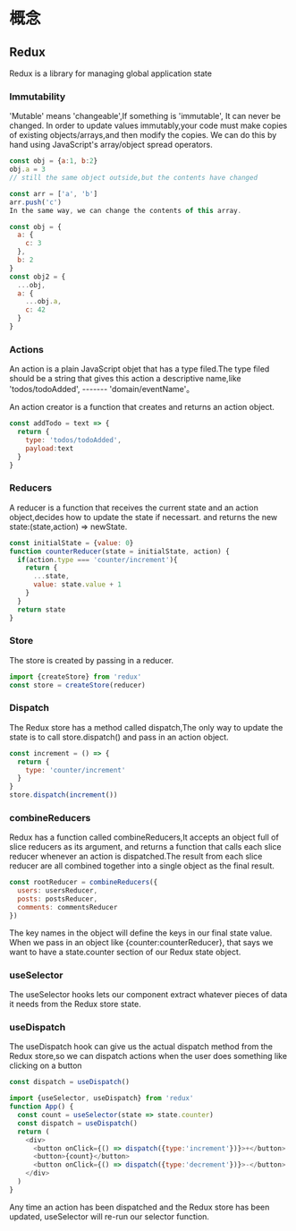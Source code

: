 # 概念

## Redux

  Redux is a library for managing global application state

### Immutability

  'Mutable' means 'changeable',If something is 'immutable', It can never be changed.
  In order to update values immutably,your code must make copies of existing objects/arrays,and then modify the copies. We can do this by hand using JavaScript's array/object spread operators.
```js
const obj = {a:1, b:2}
obj.a = 3
// still the same object outside,but the contents have changed

const arr = ['a', 'b']
arr.push('c')
In the same way, we can change the contents of this array.
```
```js
const obj = {
  a: {
    c: 3
  },
  b: 2
}
const obj2 = {
  ...obj,
  a: {
    ...obj.a,
    c: 42
  }
}
```
### Actions

  An action is a plain JavaScript objet that has a type filed.The type filed should be a string that gives this 
  action a descriptive name,like 'todos/todoAdded', ------- 'domain/eventName'。

  An action creator is a function that creates and returns an action object.
```js
const addTodo = text => {
  return {
    type: 'todos/todoAdded',
    payload:text
  }
}
```
### Reducers

  A reducer is a function that receives the current state and an action object,decides how to update the state if necessart.
  and returns the new state:(state,action) => newState.
```js
const initialState = {value: 0}
function counterReducer(state = initialState, action) {
  if(action.type === 'counter/increment'){
    return {
      ...state,
      value: state.value + 1
    }
  }
  return state
}
```
### Store

  The store is created by passing in a reducer.
```js
import {createStore} from 'redux'
const store = createStore(reducer)
```
### Dispatch

  The Redux store has a method called dispatch,The only way to update the state is to call store.dispatch()
  and pass in an action object.
```js
const increment = () => {
  return {
    type: 'counter/increment'
  }
}
store.dispatch(increment())
```
### combineReducers

  Redux has a function called combineReducers,It accepts an object full of slice reducers as its argument, and returns a
  function that calls each slice reducer whenever an action is dispatched.The result from each slice reducer are all combined
  together into a single object as the final result.
```js
const rootReducer = combineReducers({
  users: usersReducer,
  posts: postsReducer,
  comments: commentsReducer
})
```
  The key names in the object will define the keys in our final state value. When we pass in an object like {counter:counterReducer},
  that says we want to have a state.counter section of our Redux state object.

### useSelector

  The useSelector hooks lets our component extract whatever pieces of data it needs from the Redux store state.

### useDispatch

  The useDispatch hook can give us the actual dispatch method from the Redux store,so we can dispatch actions when the user does
  something like clicking on a button
```js
const dispatch = useDispatch()
```
```js
import {useSelector, useDispatch} from 'redux'
function App() {
  const count = useSelector(state => state.counter)
  const dispatch = useDispatch()
  return (
    <div>
      <button onClick={() => dispatch({type:'increment'})}>+</button>
      <button>{count}</button>
      <button onClick={() => dispatch({type:'decrement'})}>-</button>
    </div>
  )
}
```
  Any time an action has been dispatched and the Redux store has been updated, useSelector will re-run our selector function.


